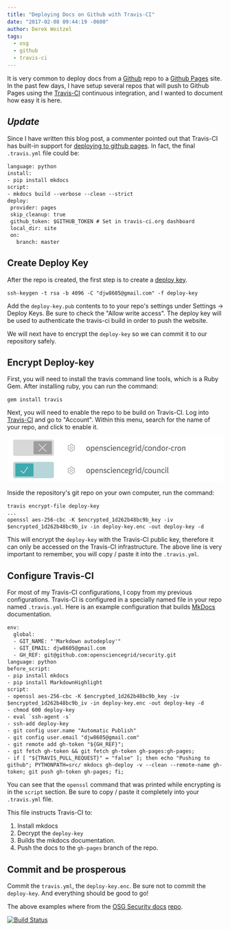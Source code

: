 ```yaml
---
title: "Deploying Docs on Github with Travis-CI"
date: "2017-02-08 09:44:19 -0600"
author: Derek Weitzel
tags:
  - osg
  - github
  - travis-ci
---
```


It is very common to deploy docs from a [Github](https://github.com/) repo 
to a [Github Pages](https://pages.github.com/) site.  In the past few days, I have setup
several repos that will push to Github Pages using the [Travis-CI](https://travis-ci.org/) continuous integration, 
and I wanted to document how easy it is here.

## *Update*

Since I have written this blog post, a commenter pointed out that Travis-CI has built-in support for [deploying to github pages](https://docs.travis-ci.com/user/deployment/pages/).  In fact, the final `.travis.yml` file could be:

    language: python
    install:
    - pip install mkdocs
    script:
    - mkdocs build --verbose --clean --strict
    deploy:
     provider: pages
     skip_cleanup: true
     github_token: $GITHUB_TOKEN # Set in travis-ci.org dashboard
     local_dir: site
     on:
       branch: master


## Create Deploy Key

After the repo is created, the first step is to create a [deploy key](https://developer.github.com/guides/managing-deploy-keys/).

    ssh-keygen -t rsa -b 4096 -C "djw8605@gmail.com" -f deploy-key

Add the `deploy-key.pub` contents to to your repo's settings under Settings -> Deploy Keys.  Be sure to check the "Allow write access".  The deploy key will be used to authenticate the travis-ci build in order to push the website.

We will next have to encrypt the `deploy-key` so we can commit it to our repository safely.

## Encrypt Deploy-key

First, you will need to install the travis command line tools, which is a Ruby Gem.  After installing ruby, you can run the command:

    gem install travis
    
Next, you will need to enable the repo to be build on Travis-CI.  Log into [Travis-CI](https://travis-ci.org/) and go to "Account".  Within this menu, search for the name of your repo, and click to enable it.

![Enable Travis-CI Repo](/images/posts/DocsTravisCI/EnableRepoTravis.png)

Inside the repository's git repo on your own computer, run the command:

    travis encrypt-file deploy-key
    ...    
    openssl aes-256-cbc -K $encrypted_1d262b48bc9b_key -iv $encrypted_1d262b48bc9b_iv -in deploy-key.enc -out deploy-key -d


This will encrypt the `deploy-key` with the Travis-CI public key, therefore it can only be accessed on the Travis-CI infrastructure.  The above line is very important to remember, you will copy / paste it into the `.travis.yml`.

## Configure Travis-CI

For most of my Travis-CI configurations, I copy from my previous configurations.  Travis-CI is configured in a specially named file in your
repo named `.travis.yml`.  Here is an example configuration that builds [MkDocs](http://www.mkdocs.org/) documentation.

    env:
      global:
      - GIT_NAME: "'Markdown autodeploy'"
      - GIT_EMAIL: djw8605@gmail.com
      - GH_REF: git@github.com:opensciencegrid/security.git
    language: python
    before_script:
    - pip install mkdocs
    - pip install MarkdownHighlight
    script:
    - openssl aes-256-cbc -K $encrypted_1d262b48bc9b_key -iv $encrypted_1d262b48bc9b_iv -in deploy-key.enc -out deploy-key -d
    - chmod 600 deploy-key
    - eval `ssh-agent -s`
    - ssh-add deploy-key
    - git config user.name "Automatic Publish"
    - git config user.email "djw8605@gmail.com"
    - git remote add gh-token "${GH_REF}";
    - git fetch gh-token && git fetch gh-token gh-pages:gh-pages;
    - if [ "${TRAVIS_PULL_REQUEST}" = "false" ]; then echo "Pushing to github"; PYTHONPATH=src/ mkdocs gh-deploy -v --clean --remote-name gh-token; git push gh-token gh-pages; fi;

You can see that the `openssl` command that was printed while encrypting is in the `script` section.  Be sure to copy / paste it completely
into your `.travis.yml` file.

This file instructs Travis-CI to:

1. Install mkdocs
2. Decrypt the `deploy-key`
3. Builds the mkdocs documentation.
4. Push the docs to the `gh-pages` branch of the repo.
 


## Commit and be prosperous 

Commit the `travis.yml`, the `deploy-key.enc`.  Be sure not to commit the `deploy-key`.  And everything should be good to go!

The above examples where from the [OSG Security docs](https://opensciencegrid.github.io/security/) [repo](https://github.com/opensciencegrid/security).

[![Build Status](https://travis-ci.org/opensciencegrid/security.svg?branch=master)](https://travis-ci.org/opensciencegrid/security)

